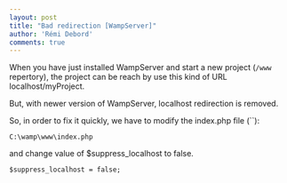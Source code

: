 ```yaml
---
layout: post
title: "Bad redirection [WampServer]"
author: 'Rémi Debord'
comments: true
---
```

When you have just installed WampServer and start a new project (`/www` repertory), the project can be reach by use this kind of URL localhost/myProject.

But, with newer version of WampServer, localhost redirection is removed.

So, in order to fix it quickly, we have to modify the index.php file (``):
```
C:\wamp\www\index.php
```
and change value of $suppress_localhost to false.
```
$suppress_localhost = false;
```
